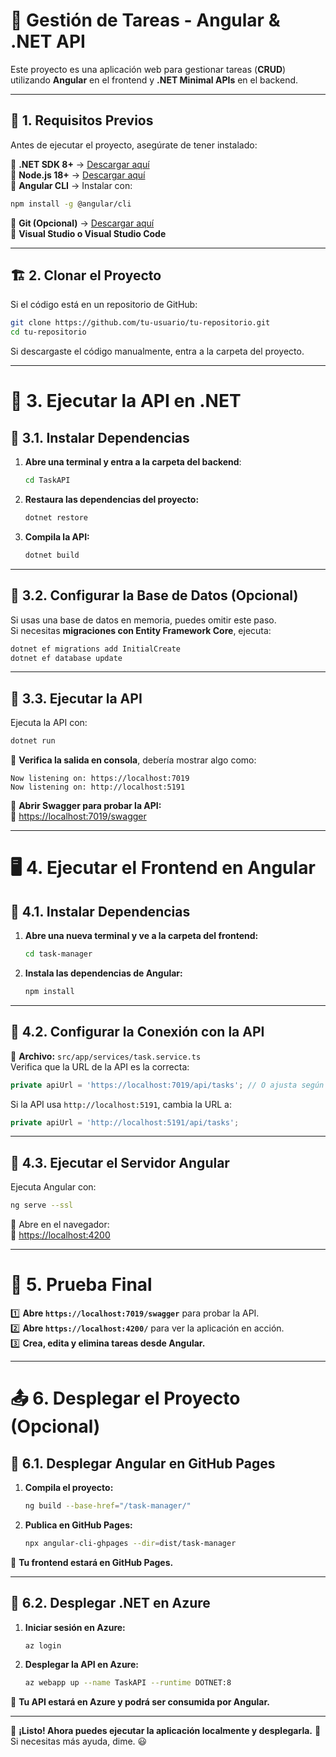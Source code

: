 # 📌 **Gestión de Tareas - Angular & .NET API**  

Este proyecto es una aplicación web para gestionar tareas (**CRUD**) utilizando **Angular** en el frontend y **.NET Minimal APIs** en el backend.  

---

## 📌 **1. Requisitos Previos**  

Antes de ejecutar el proyecto, asegúrate de tener instalado:  

🔹 **.NET SDK 8+** → [Descargar aquí](https://dotnet.microsoft.com/en-us/download)  
🔹 **Node.js 18+** → [Descargar aquí](https://nodejs.org/)  
🔹 **Angular CLI** → Instalar con:  
   ```sh
   npm install -g @angular/cli
   ```  
🔹 **Git (Opcional)** → [Descargar aquí](https://git-scm.com/)  
🔹 **Visual Studio o Visual Studio Code**  

---

## 🏗️ **2. Clonar el Proyecto**  
Si el código está en un repositorio de GitHub:  
```sh
git clone https://github.com/tu-usuario/tu-repositorio.git
cd tu-repositorio
```
Si descargaste el código manualmente, entra a la carpeta del proyecto.

---

# 🎯 **3. Ejecutar la API en .NET**
## **📌 3.1. Instalar Dependencias**
1. **Abre una terminal y entra a la carpeta del backend**:  
   ```sh
   cd TaskAPI
   ```
2. **Restaura las dependencias del proyecto:**  
   ```sh
   dotnet restore
   ```
3. **Compila la API:**  
   ```sh
   dotnet build
   ```

---

## **📌 3.2. Configurar la Base de Datos (Opcional)**
Si usas una base de datos en memoria, puedes omitir este paso.  
Si necesitas **migraciones con Entity Framework Core**, ejecuta:  
```sh
dotnet ef migrations add InitialCreate
dotnet ef database update
```

---

## **📌 3.3. Ejecutar la API**
Ejecuta la API con:  
```sh
dotnet run
```
📍 **Verifica la salida en consola**, debería mostrar algo como:  
```
Now listening on: https://localhost:7019
Now listening on: http://localhost:5191
```
📌 **Abrir Swagger para probar la API:**  
🔗 [https://localhost:7019/swagger](https://localhost:7019/swagger)  

---

# 🖥️ **4. Ejecutar el Frontend en Angular**  
## **📌 4.1. Instalar Dependencias**
1. **Abre una nueva terminal y ve a la carpeta del frontend:**  
   ```sh
   cd task-manager
   ```
2. **Instala las dependencias de Angular:**  
   ```sh
   npm install
   ```

---

## **📌 4.2. Configurar la Conexión con la API**  
📄 **Archivo:** `src/app/services/task.service.ts`  
Verifica que la URL de la API es la correcta:  
```ts
private apiUrl = 'https://localhost:7019/api/tasks'; // O ajusta según el puerto de la API
```
Si la API usa `http://localhost:5191`, cambia la URL a:  
```ts
private apiUrl = 'http://localhost:5191/api/tasks';
```

---

## **📌 4.3. Ejecutar el Servidor Angular**
Ejecuta Angular con:  
```sh
ng serve --ssl
```
📍 Abre en el navegador:  
🔗 [https://localhost:4200](https://localhost:4200)  

---

# 🚀 **5. Prueba Final**  
1️⃣ **Abre `https://localhost:7019/swagger`** para probar la API.  
2️⃣ **Abre `https://localhost:4200/`** para ver la aplicación en acción.  
3️⃣ **Crea, edita y elimina tareas desde Angular.**  

---

# 📤 **6. Desplegar el Proyecto (Opcional)**  
## **📌 6.1. Desplegar Angular en GitHub Pages**  
1. **Compila el proyecto:**  
   ```sh
   ng build --base-href="/task-manager/"
   ```
2. **Publica en GitHub Pages:**  
   ```sh
   npx angular-cli-ghpages --dir=dist/task-manager
   ```
📍 **Tu frontend estará en GitHub Pages.**  

---

## **📌 6.2. Desplegar .NET en Azure**  
1. **Iniciar sesión en Azure:**  
   ```sh
   az login
   ```
2. **Desplegar la API en Azure:**  
   ```sh
   az webapp up --name TaskAPI --runtime DOTNET:8
   ```
📍 **Tu API estará en Azure y podrá ser consumida por Angular.**  

---

🎉 **¡Listo! Ahora puedes ejecutar la aplicación localmente y desplegarla.** 🚀  
Si necesitas más ayuda, dime. 😃
